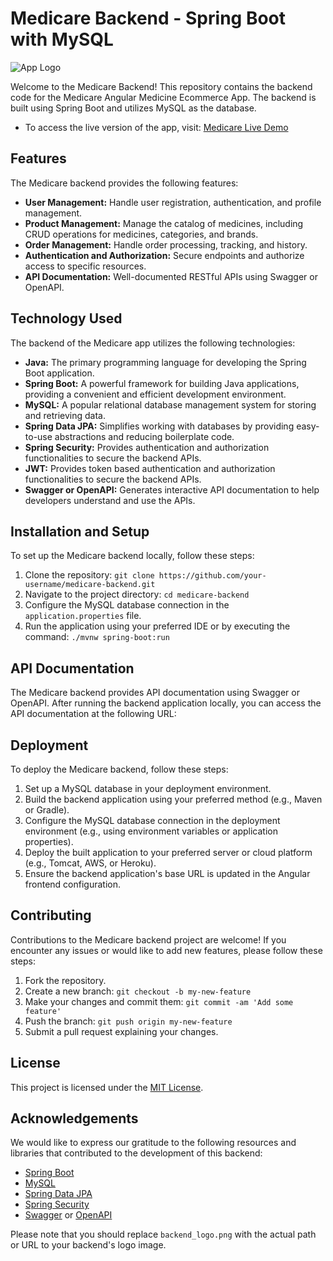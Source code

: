 # Medicare Backend - Spring Boot with MySQL

![App Logo](backend_logo.png)

Welcome to the Medicare Backend! This repository contains the backend code for the Medicare Angular Medicine Ecommerce App. The backend is built using Spring Boot and utilizes MySQL as the database.
- To access the live version of the app, visit: [Medicare Live Demo](http://15.207.29.70/)
## Features

The Medicare backend provides the following features:

- **User Management:** Handle user registration, authentication, and profile management.
- **Product Management:** Manage the catalog of medicines, including CRUD operations for medicines, categories, and brands.
- **Order Management:** Handle order processing, tracking, and history.
- **Authentication and Authorization:** Secure endpoints and authorize access to specific resources.
- **API Documentation:** Well-documented RESTful APIs using Swagger or OpenAPI.

## Technology Used

The backend of the Medicare app utilizes the following technologies:

- **Java:** The primary programming language for developing the Spring Boot application.
- **Spring Boot:** A powerful framework for building Java applications, providing a convenient and efficient development environment.
- **MySQL:** A popular relational database management system for storing and retrieving data.
- **Spring Data JPA:** Simplifies working with databases by providing easy-to-use abstractions and reducing boilerplate code.
- **Spring Security:** Provides authentication and authorization functionalities to secure the backend APIs.
-  **JWT:** Provides token based authentication and authorization functionalities to secure the backend APIs.
- **Swagger or OpenAPI:** Generates interactive API documentation to help developers understand and use the APIs.

## Installation and Setup

To set up the Medicare backend locally, follow these steps:

1. Clone the repository: `git clone https://github.com/your-username/medicare-backend.git`
2. Navigate to the project directory: `cd medicare-backend`
3. Configure the MySQL database connection in the `application.properties` file.
4. Run the application using your preferred IDE or by executing the command: `./mvnw spring-boot:run`

## API Documentation

The Medicare backend provides API documentation using Swagger or OpenAPI. After running the backend application locally, you can access the API documentation at the following URL:


## Deployment

To deploy the Medicare backend, follow these steps:

1. Set up a MySQL database in your deployment environment.
2. Build the backend application using your preferred method (e.g., Maven or Gradle).
3. Configure the MySQL database connection in the deployment environment (e.g., using environment variables or application properties).
4. Deploy the built application to your preferred server or cloud platform (e.g., Tomcat, AWS, or Heroku).
5. Ensure the backend application's base URL is updated in the Angular frontend configuration.

## Contributing

Contributions to the Medicare backend project are welcome! If you encounter any issues or would like to add new features, please follow these steps:

1. Fork the repository.
2. Create a new branch: `git checkout -b my-new-feature`
3. Make your changes and commit them: `git commit -am 'Add some feature'`
4. Push the branch: `git push origin my-new-feature`
5. Submit a pull request explaining your changes.

## License

This project is licensed under the [MIT License](LICENSE).

## Acknowledgements

We would like to express our gratitude to the following resources and libraries that contributed to the development of this backend:

- [Spring Boot](https://spring.io/projects/spring-boot)
- [MySQL](https://www.mysql.com/)
- [Spring Data JPA](https://spring.io/projects/spring-data-jpa)
- [Spring Security](https://spring.io/projects/spring-security)
- [Swagger](https://swagger.io/) or [OpenAPI](https://www.openapis.org/)

Please note that you should replace `backend_logo.png` with the actual path or URL to your backend's logo image.
